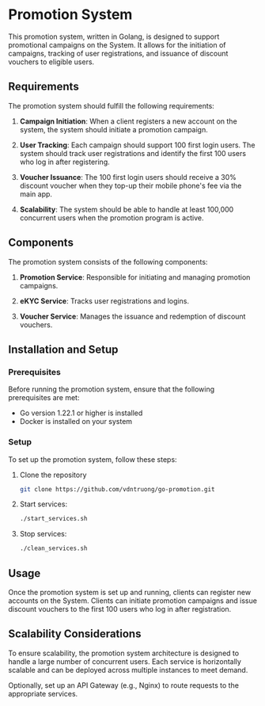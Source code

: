 # Promotion System

This promotion system, written in Golang, is designed to support promotional campaigns on the System. It allows for the initiation of campaigns, tracking of user registrations, and issuance of discount vouchers to eligible users.

## Requirements

The promotion system should fulfill the following requirements:

1. **Campaign Initiation**: When a client registers a new account on the system, the system should initiate a promotion campaign.

2. **User Tracking**: Each campaign should support 100 first login users. The system should track user registrations and identify the first 100 users who log in after registering.

3. **Voucher Issuance**: The 100 first login users should receive a 30% discount voucher when they top-up their mobile phone's fee via the main app.

4. **Scalability**: The system should be able to handle at least 100,000 concurrent users when the promotion program is active.

## Components

The promotion system consists of the following components:

1. **Promotion Service**: Responsible for initiating and managing promotion campaigns.

2. **eKYC Service**: Tracks user registrations and logins.

3. **Voucher Service**: Manages the issuance and redemption of discount vouchers.

## Installation and Setup

### Prerequisites

Before running the promotion system, ensure that the following prerequisites are met:

- Go version 1.22.1 or higher is installed
- Docker is installed on your system

### Setup

To set up the promotion system, follow these steps:

1. Clone the repository

   ```bash
   git clone https://github.com/vdntruong/go-promotion.git
   ```

2. Start services:

   ```bash
   ./start_services.sh
   ```

3. Stop services:

   ```bash
   ./clean_services.sh
   ```

## Usage

Once the promotion system is set up and running, clients can register new accounts on the System. Clients can initiate promotion campaigns and issue discount vouchers to the first 100 users who log in after registration.

## Scalability Considerations

To ensure scalability, the promotion system architecture is designed to handle a large number of concurrent users. Each service is horizontally scalable and can be deployed across multiple instances to meet demand.

Optionally, set up an API Gateway (e.g., Nginx) to route requests to the appropriate services.
